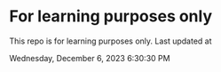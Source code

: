 # For learning purposes only
This repo is for learning purposes only.
Last updated at

Wednesday, December 6, 2023 6:30:30 PM

